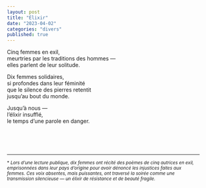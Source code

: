 ```yaml
---
layout: post
title: "Élixir"
date: "2023-04-02"
categories: "divers"
published: true
---
```


Cinq femmes en exil,  
meurtries par les traditions des hommes —  
elles parlent de leur solitude.  

Dix femmes solidaires,  
si profondes dans leur féminité  
que le silence des pierres retentit  
jusqu’au bout du monde.  

Jusqu’à nous —  
l’élixir insufflé,  
le temps d’une parole en danger.  

<br/>
<br/>
<br/>


___
<sup>* *Lors d’une lecture publique, dix femmes ont récité des poèmes de cinq autrices en exil, emprisonnées dans leur pays d’origine pour avoir dénoncé les injustices faites aux femmes. Ces voix absentes, mais puissantes, ont traversé la soirée comme une transmission silencieuse — un élixir de résistance et de beauté fragile.*</sup>
